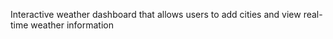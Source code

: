  Interactive weather dashboard that allows users to add cities and view real-time weather information
